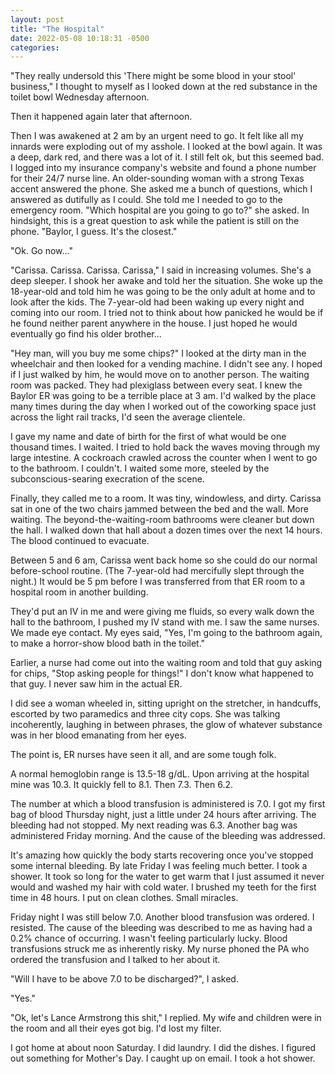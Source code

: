 ```yaml
---
layout: post
title: "The Hospital"
date: 2022-05-08 10:18:31 -0500
categories: 
---
```


"They really undersold this 'There might be some blood in your stool' business," I thought to myself as I looked down at the red substance in the toilet bowl Wednesday afternoon.

Then it happened again later that afternoon.

Then I was awakened at 2 am by an urgent need to go. It felt like all my innards were exploding out of my asshole. I looked at the bowl again. It was a deep, dark red, and there was a lot of it.
I still felt ok, but this seemed bad. I logged into my insurance company's website and found a phone number for their 24/7 nurse line. An older-sounding woman with a strong Texas accent answered the phone. She asked me a bunch of questions, which I answered as dutifully as I could. She told me I needed to go to the emergency room. "Which hospital are you going to go to?" she asked. In hindsight, this is a great question to ask while the patient is still on the phone. "Baylor, I guess. It's the closest."

"Ok. Go now..."

"Carissa. Carissa. Carissa. Carissa," I said in increasing volumes. She's a deep sleeper. I shook her awake and told her the situation. She woke up the 18-year-old and told him he was going to be the only adult at home and to look after the kids. The 7-year-old had been waking up every night and coming into our room. I tried not to think about how panicked he would be if he found neither parent anywhere in the house. I just hoped he would eventually go find his older brother...

"Hey man, will you buy me some chips?" I looked at the dirty man in the wheelchair and then looked for a vending machine. I didn't see any. I hoped if I just walked by him, he would move on to another person. The waiting room was packed. They had plexiglass between every seat. I knew the Baylor ER was going to be a terrible place at 3 am. I'd walked by the place many times during the day when I worked out of the coworking space just across the light rail tracks, I'd seen the average clientele.

I gave my name and date of birth for the first of what would be one thousand times. I waited. I tried to hold back the waves moving through my large intestine. A cockroach crawled across the counter when I went to go to the bathroom. I couldn't. I waited some more, steeled by the subconscious-searing execration of the scene.

Finally, they called me to a room. It was tiny, windowless, and dirty. Carissa sat in one of the two chairs jammed between the bed and the wall. More waiting. The beyond-the-waiting-room bathrooms were cleaner but down the hall. I walked down that hall about a dozen times over the next 14 hours. The blood continued to evacuate.

Between 5 and 6 am, Carissa went back home so she could do our normal before-school routine. (The 7-year-old had mercifully slept through the night.) It would be 5 pm before I was transferred from that ER room to a hospital room in another building.

They'd put an IV in me and were giving me fluids, so every walk down the hall to the bathroom, I pushed my IV stand with me. I saw the same nurses. We made eye contact. My eyes said, "Yes, I'm going to the bathroom again, to make a horror-show blood bath in the toilet."

Earlier, a nurse had come out into the waiting room and told that guy asking for chips, "Stop asking people for things!" I don't know what happened to that guy. I never saw him in the actual ER.

I did see a woman wheeled in, sitting upright on the stretcher, in handcuffs, escorted by two paramedics and three city cops. She was talking incoherently, laughing in between phrases, the glow of whatever substance was in her blood emanating from her eyes.

The point is, ER nurses have seen it all, and are some tough folk.

A normal hemoglobin range is 13.5-18 g/dL. Upon arriving at the hospital mine was 10.3. It quickly fell to 8.1. Then 7.3. Then 6.2.

The number at which a blood transfusion is administered is 7.0. I got my first bag of blood Thursday night, just a little under 24 hours after arriving. The bleeding had not stopped. My next reading was 6.3. Another bag was administered Friday morning. And the cause of the bleeding was addressed.

It's amazing how quickly the body starts recovering once you've stopped some internal bleeding. By late Friday I was feeling much better. I took a shower. It took so long for the water to get warm that I just assumed it never would and washed my hair with cold water. I brushed my teeth for the first time in 48 hours. I put on clean clothes. Small miracles.

Friday night I was still below 7.0. Another blood transfusion was ordered. I resisted. The cause of the bleeding was described to me as having had a 0.2% chance of occurring. I wasn't feeling particularly lucky. Blood transfusions struck me as inherently risky. My nurse phoned the PA who ordered the transfusion and I talked to her about it. 

"Will I have to be above 7.0 to be discharged?", I asked.

"Yes." 

"Ok, let's Lance Armstrong this shit," I replied. My wife and children were in the room and all their eyes got big. I'd lost my filter.

I got home at about noon Saturday. I did laundry. I did the dishes. I figured out something for Mother's Day. I caught up on email. I took a hot shower.
